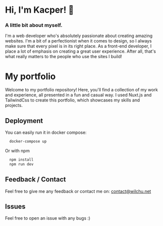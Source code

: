 
# Hi, I'm Kacper! 👋

### A little bit about myself.
I'm a web developer who's absolutely passionate about creating amazing websites. I'm a bit of a perfectionist when it comes to design, so I always make sure that every pixel is in its right place. As a front-end developer, I place a lot of emphasis on creating a great user experience. After all, that's what really matters to the people who use the sites I build! 

# My portfolio
Welcome to my portfolio repository! Here, you'll find a collection of my work and experience, all presented in a fun and casual way. I used Nuxt.js and TailwindCss to create this portfolio, which showcases my skills and projects.


## Deployment

You can easily run it in docker compose:

```bash
  docker-compose up
```

Or with npm

```bash
  npm install
  npm run dev
```
## Feedback / Contact

Feel free to give me any feedback or contact me on: contact@wilchu.net


## Issues

Feel free to open an issue with any bugs :)

